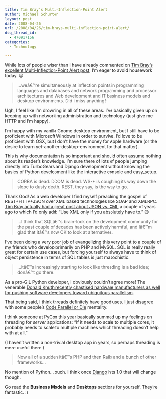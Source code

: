 ```yaml
---
title: Tim Bray’s Multi-Inflection-Point Alert
author: Michael Schurter
layout: post
date: 2008-04-26
url: /2008/04/26/tim-brays-multi-inflection-point-alert/
dsq_thread_id:
  - 470917156
categories:
  - Technology

---
```

While lots of people wiser than I have already commented on [Tim Bray&#8217;s excellent Multi-Inflection-Point Alert post][1], I&#8217;m eager to avoid housework today. 😉

> &#8230;weâ€™re simultaneously at inflection points in programming languages and databases and network programming and processor architectures and Web development and IT business models and desktop environments. Did I miss anything?

Ugh, I feel like I&#8217;m drowning in all of these areas. I&#8217;ve basically given up on keeping up with networking administration and technology (just give me HTTP and I&#8217;m happy).

I&#8217;m happy with my vanilla Gnome desktop environment, but I still have to be proficient with Microsoft Windows in order to survive. I&#8217;d love to be proficient with OSX, but I don&#8217;t have the money for Apple hardware (or the desire to learn yet-another-desktop-environment for that matter).

This is why documentation is so important and should often assume nothing about its reader&#8217;s knowledge. I&#8217;m sure there of lots of people jumping directly into TurboGears and Django development without knowing the basics of Python development like the interactive console and easy_setup.

> CORBA is dead. DCOM is dead. WS-* is coughing its way down the slope to dusty death. REST, they say, is the way to go.

Thank God! As a web developer I find myself preaching the gospel of REST+HTTP+JSON over XML based technologies like SOAP and XMLRPC. [Tim Bray actually had a great post about JSON vs. XML][2] a couple of years ago to which I&#8217;d only add: &#8220;Use XML only if you absolutely have to.&#8221; 😉

> &#8230;I think that SQLâ€™s brain-lock on the development community for the past couple of decades has been actively harmful, and Iâ€™m glad that itâ€™s now OK to look at alternatives.

I&#8217;ve been doing a very poor job of evangelizing this very point to a couple of my friends who develop primarily on PHP and MySQL. SQL is really really great for certain use cases, but forcing yourself to always have to think of object persistence in terms of SQL tables is just masochistic.

> &#8230;itâ€™s increasingly starting to look like threading is a bad idea; donâ€™t go there.

As a pro-GIL Python developer, I obviously couldn&#8217;t agree more! The venerable [Donald Knuth recently chastised hardware manufacturers as well for pushing software developers toward ubiquitous parallelism][3].

That being said, I think threads definitely have good uses. I just disagree with some people&#8217;s [Code Parallel or Die][4] mentality.

I think someone at PyCon this year basically summed up my feelings on threading for _server_ applications: &#8220;If it needs to scale to multiple cores, it probably needs to scale to multiple machines which threading doesn&#8217;t help with at all.&#8221;

(I haven&#8217;t written a non-trivial desktop app in years, so perhaps threading is more useful there.)

> Now all of a sudden itâ€™s PHP and then Rails and a bunch of other frameworks&#8230;

No mention of Python&#8230; ouch. I think once [Django][5] hits 1.0 that will change though.

Go read the **Business Models** and **Desktops** sections for yourself. They&#8217;re fantastic. <img src="http://localhost/wp-includes/images/smilies/simple-smile.png" alt=":)" class="wp-smiley" style="height: 1em; max-height: 1em;" />

 [1]: http://www.tbray.org/ongoing/When/200x/2008/04/24/Inflection
 [2]: http://www.tbray.org/ongoing/When/200x/2006/12/21/JSON
 [3]: http://www.informit.com/articles/article.aspx?p=1193856
 [4]: http://port25.technet.com/archive/2008/04/14/code-parallel-or-die.aspx
 [5]: http://www.djangoproject.com/